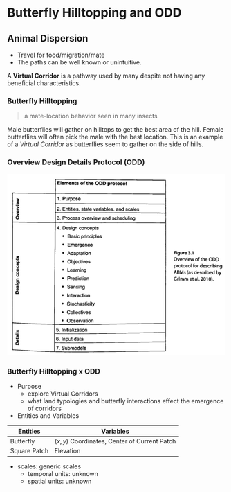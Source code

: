 # Butterfly Hilltopping and ODD
## Animal Dispersion 
+ Travel for food/migration/mate
+ The paths can be well known or unintuitive.

A **Virtual Corridor** is a pathway used by many despite not having any beneficial characteristics. 

### Butterfly Hilltopping
> a mate-location behavior seen in many insects 

Male butterflies will gather on hilltops to get the best area of the hill. Female butterflies will often pick the male with the best location. This is an example of a *Virtual Corridor* as butterflies seem to gather on the side of hills. 

### Overview Design Details  Protocol (ODD)

![ODD_design](../img/ODD_design.png)

### Butterfly Hilltopping **x** ODD

- Purpose
	+ explore Virtual Corridors
	+ what land typologies and butterfly interactions effect the emergence of corridors
 - Entities and Variables

| Entities	|	Variables	|
| ----------|---------------|
| Butterfly    | $(x, y)$ Coordinates, Center of Current Patch |
| Square Patch | Elevation	                                   |

- scales: generic scales
	- temporal units: unknown <!-- for now -->
	- spatial units: unknown <!-- for now -->



